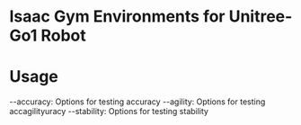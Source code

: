 # Isaac Gym Environments for Unitree-Go1 Robot #
# Usage
--accuracy: Options for testing accuracy
--agility: Options for testing accagilityuracy
--stability: Options for testing stability